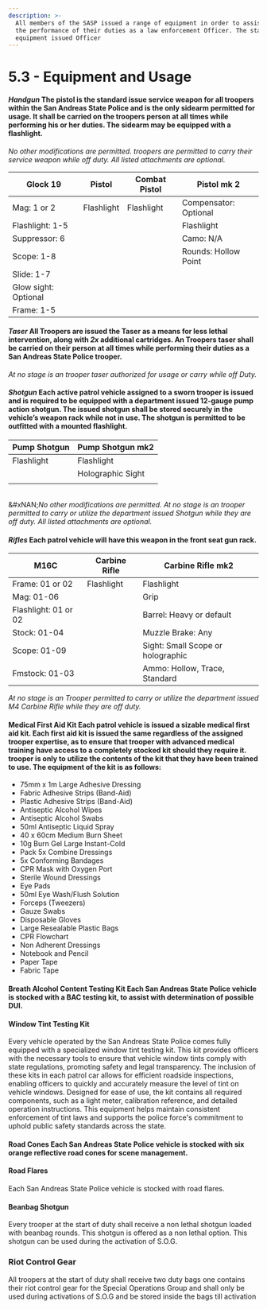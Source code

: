 ```yaml
---
description: >-
  All members of the SASP issued a range of equipment in order to assist them in
  the performance of their duties as a law enforcement Officer. The standard
  equipment issued Officer
---
```


# 5.3 - Equipment and Usage

#### _**Handgun**_ The pistol is the standard issue service weapon for all troopers within the San Andreas State Police and is the only sidearm permitted for usage. It shall be carried on the troopers person at all times while performing his or her duties. **The sidearm may be equipped with a flashlight.**&#x20;

_No other modifications are permitted. troopers are permitted to carry their service weapon while off duty. All listed attachments are optional._

| Glock 19              | Pistol     | Combat Pistol | Pistol mk 2           |
| --------------------- | ---------- | ------------- | --------------------- |
| Mag: 1 or 2           | Flashlight | Flashlight    | Compensator: Optional |
| Flashlight: 1-5       |            |               | Flashlight            |
| Suppressor: 6         |            |               | Camo: N/A             |
| Scope: 1-8            |            |               | Rounds: Hollow Point  |
| Slide: 1-7            |            |               |                       |
| Glow sight: Optional  |            |               |                       |
| Frame: 1-5            |            |               |                       |



#### _**Taser**_ All Troopers are issued the Taser as a means for less lethal intervention, along with _2x_ additional cartridges. An Troopers taser shall be carried on their person at all times while performing their duties as a San Andreas State Police trooper.&#x20;

_At no stage is an trooper taser authorized for usage or carry while off Duty._&#x20;

#### _**Shotgun**_ Each active patrol vehicle assigned to a sworn trooper is issued and is required to be equipped with a department issued 12-gauge pump action shotgun. The issued shotgun shall be stored securely in the vehicle’s weapon rack while not in use. The shotgun is permitted to be outfitted with a mounted flashlight.

| Pump Shotgun | Pump Shotgun mk2  |
| ------------ | ----------------- |
| Flashlight   | Flashlight        |
|              | Holographic Sight |
|              |                   |

\
&#xNAN;_&#x4E;o other modifications are permitted. At no stage is an trooper permitted to carry or utilize the department issued Shotgun while they are off duty. All listed attachments are optional._



#### _**Rifles**_ Each patrol vehicle will have this weapon in the front seat gun rack.

| M16C                 | Carbine Rifle | Carbine Rifle mk2                 |
| -------------------- | ------------- | --------------------------------- |
| Frame: 01 or 02      | Flashlight    | Flashlight                        |
| Mag: 01-06           |               | Grip                              |
| Flashlight: 01 or 02 |               | Barrel: Heavy or default          |
| Stock: 01-04         |               | Muzzle Brake: Any                 |
| Scope: 01-09         |               | Sight: Small Scope or holographic |
| Fmstock: 01-03       |               | Ammo: Hollow, Trace, Standard     |

_At no stage is an Trooper permitted to carry or utilize the department issued M4 Carbine Rifle while they are off duty._



#### **Medical First Aid Kit** Each patrol vehicle is issued a sizable medical first aid kit. Each first aid kit is issued the same regardless of the assigned trooper expertise, as to ensure that trooper with advanced medical training have access to a completely stocked kit should they require it. trooper is only to utilize the contents of the kit that they have been trained to use. The equipment of the kit is as follows:

* 75mm x 1m Large Adhesive Dressing
* Fabric Adhesive Strips (Band-Aid)
* Plastic Adhesive Strips (Band-Aid)
* Antiseptic Alcohol Wipes
* Antiseptic Alcohol Swabs
* 50ml Antiseptic Liquid Spray
* 40 x 60cm Medium Burn Sheet
* 10g Burn Gel Large Instant-Cold
* Pack 5x Combine Dressings
* 5x Conforming Bandages
* CPR Mask with Oxygen Port
* Sterile Wound Dressings
* Eye Pads
* 50ml Eye Wash/Flush Solution
* Forceps (Tweezers)
* Gauze Swabs
* Disposable Gloves
* Large Resealable Plastic Bags
* CPR Flowchart
* Non Adherent Dressings
* Notebook and Pencil
* Paper Tape
* Fabric Tape

#### **Breath Alcohol Content Testing Kit** Each San Andreas State Police vehicle is stocked with a BAC testing kit, to assist with determination of possible DUI.

#### **Window Tint Testing Kit**

Every vehicle operated by the San Andreas State Police comes fully equipped with a specialized window tint testing kit. This kit provides officers with the necessary tools to ensure that vehicle window tints comply with state regulations, promoting safety and legal transparency. The inclusion of these kits in each patrol car allows for efficient roadside inspections, enabling officers to quickly and accurately measure the level of tint on vehicle windows. Designed for ease of use, the kit contains all required components, such as a light meter, calibration reference, and detailed operation instructions. This equipment helps maintain consistent enforcement of tint laws and supports the police force's commitment to uphold public safety standards across the state.

#### **Road Cones** Each San Andreas State Police vehicle is stocked with six orange reflective road cones for scene management.

#### Road Flares

Each San Andreas State Police vehicle is stocked with road flares.&#x20;

#### **Beanbag Shotgun**

Every trooper at the start of duty shall receive a non lethal shotgun loaded with beanbag rounds. This shotgun is offered as a non lethal option. This shotgun can be used during the activation of S.O.G.

### **Riot Control Gear**&#x20;

All troopers at the start of duty shall receive two duty bags one contains their riot control gear for the Special Operations Group and shall only be used during activations of S.O.G and be stored inside the bags till activation

